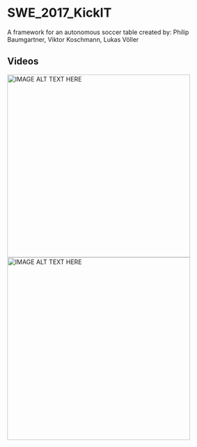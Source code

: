 # SWE_2017_KickIT
A framework for an autonomous soccer table
created by: Philip Baumgartner, Viktor Koschmann, Lukas Völler

## Videos
<p>
<a href="http://www.youtube.com/watch?feature=player_embedded&v=QViL1nncUuw
" target="_blank"><img src="http://img.youtube.com/vi/QViL1nncUuw/0.jpg" 
alt="IMAGE ALT TEXT HERE" width="420" /></a>          <a href="http://www.youtube.com/watch?feature=player_embedded&v=lwOu3c2qh20
" target="_blank"><img src="http://img.youtube.com/vi/lwOu3c2qh20/0.jpg" 
alt="IMAGE ALT TEXT HERE" width="420" /></a>
</p>
